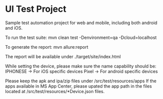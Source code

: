 # UI Test Project
Sample test automation project for web and mobile, including both android and iOS.

To run the test suite:
mvn clean test -Denvironment=qa -Dcloud=localhost

To generate the report:
mvn allure:report

The report will be available under ./target/site/index.html

While setting the device, please make sure the name capability should be:
IPHONESE -> For iOS specific devices
Pixel -> For android specific devices

Please keep the apk and ipa/zip files under /src/test/resources/apps
If the apps available in MS App Center, please upated the app path in the files
located at /src/test/resources/*Device.json files.